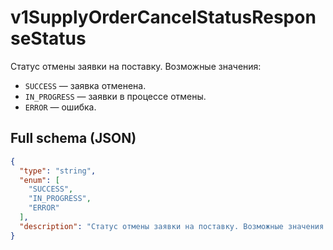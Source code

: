 # v1SupplyOrderCancelStatusResponseStatus

Статус отмены заявки на поставку. Возможные значения:
- `SUCCESS` — заявка отменена.
- `IN_PROGRESS` — заявки в процессе отмены.
- `ERROR` — ошибка.


## Full schema (JSON)
```json
{
  "type": "string",
  "enum": [
    "SUCCESS",
    "IN_PROGRESS",
    "ERROR"
  ],
  "description": "Статус отмены заявки на поставку. Возможные значения:\n- `SUCCESS` — заявка отменена.\n- `IN_PROGRESS` — заявки в процессе отмены.\n- `ERROR` — ошибка.\n"
}
```
